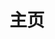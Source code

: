 ---
home: true
icon: home
title: 主页
heroImage: /abstract-bee.svg
heroText: ServerBee
tagline: 掌控你所有 PC、服务器的状态.
actions:
  - text: 如何使用 💡
    link: /demo/
    type: primary

  - text: Docs
    link: /guide/

features:
  - title: 特性
    icon: like
    details: CPU 核心、系统负载、 内存用量、 磁盘读写、 网卡 IO、 进程管理、SSH 终端

  - title: 跨平台
    icon: slides
    details: 支持 Windows、Linux、MacOS.

  - title: 高性能
    icon: light
    details: 使用高性能框架 Actix-Web 提供服务, 由 Rust 强力驱动.

  - title: 开源
    icon: github
    details: 服务器程序开源, 完全透明、公开、可定制化.
    link: https://github.com/ZingerLittleBee/server_bee-backend


copyright: false
footer: Copyright © 2022-present ServerBee.app
---